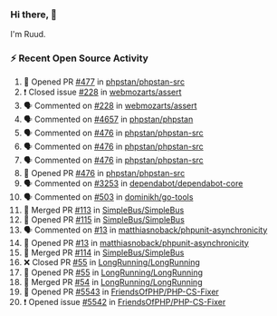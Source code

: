 ### Hi there, 👋

I'm Ruud.
 
### :zap: Recent Open Source Activity

<!--START_SECTION:activity-->
1. 💪 Opened PR [#477](https://github.com/phpstan/phpstan-src/pull/477) in [phpstan/phpstan-src](https://github.com/phpstan/phpstan-src)
2. ❗️ Closed issue [#228](https://github.com/webmozarts/assert/issues/228) in [webmozarts/assert](https://github.com/webmozarts/assert)
3. 🗣 Commented on [#228](https://github.com/webmozarts/assert/issues/228) in [webmozarts/assert](https://github.com/webmozarts/assert)
4. 🗣 Commented on [#4657](https://github.com/phpstan/phpstan/issues/4657) in [phpstan/phpstan](https://github.com/phpstan/phpstan)
5. 🗣 Commented on [#476](https://github.com/phpstan/phpstan-src/issues/476) in [phpstan/phpstan-src](https://github.com/phpstan/phpstan-src)
6. 🗣 Commented on [#476](https://github.com/phpstan/phpstan-src/issues/476) in [phpstan/phpstan-src](https://github.com/phpstan/phpstan-src)
7. 🗣 Commented on [#476](https://github.com/phpstan/phpstan-src/issues/476) in [phpstan/phpstan-src](https://github.com/phpstan/phpstan-src)
8. 💪 Opened PR [#476](https://github.com/phpstan/phpstan-src/pull/476) in [phpstan/phpstan-src](https://github.com/phpstan/phpstan-src)
9. 🗣 Commented on [#3253](https://github.com/dependabot/dependabot-core/issues/3253) in [dependabot/dependabot-core](https://github.com/dependabot/dependabot-core)
10. 🗣 Commented on [#503](https://github.com/dominikh/go-tools/issues/503) in [dominikh/go-tools](https://github.com/dominikh/go-tools)
11. 🎉 Merged PR [#113](https://github.com/SimpleBus/SimpleBus/pull/113) in [SimpleBus/SimpleBus](https://github.com/SimpleBus/SimpleBus)
12. 💪 Opened PR [#115](https://github.com/SimpleBus/SimpleBus/pull/115) in [SimpleBus/SimpleBus](https://github.com/SimpleBus/SimpleBus)
13. 🗣 Commented on [#13](https://github.com/matthiasnoback/phpunit-asynchronicity/issues/13) in [matthiasnoback/phpunit-asynchronicity](https://github.com/matthiasnoback/phpunit-asynchronicity)
14. 💪 Opened PR [#13](https://github.com/matthiasnoback/phpunit-asynchronicity/pull/13) in [matthiasnoback/phpunit-asynchronicity](https://github.com/matthiasnoback/phpunit-asynchronicity)
15. 🎉 Merged PR [#114](https://github.com/SimpleBus/SimpleBus/pull/114) in [SimpleBus/SimpleBus](https://github.com/SimpleBus/SimpleBus)
16. ❌ Closed PR [#55](https://github.com/LongRunning/LongRunning/pull/55) in [LongRunning/LongRunning](https://github.com/LongRunning/LongRunning)
17. 💪 Opened PR [#55](https://github.com/LongRunning/LongRunning/pull/55) in [LongRunning/LongRunning](https://github.com/LongRunning/LongRunning)
18. 🎉 Merged PR [#54](https://github.com/LongRunning/LongRunning/pull/54) in [LongRunning/LongRunning](https://github.com/LongRunning/LongRunning)
19. 💪 Opened PR [#5543](https://github.com/FriendsOfPHP/PHP-CS-Fixer/pull/5543) in [FriendsOfPHP/PHP-CS-Fixer](https://github.com/FriendsOfPHP/PHP-CS-Fixer)
20. ❗️ Opened issue [#5542](https://github.com/FriendsOfPHP/PHP-CS-Fixer/issues/5542) in [FriendsOfPHP/PHP-CS-Fixer](https://github.com/FriendsOfPHP/PHP-CS-Fixer)
<!--END_SECTION:activity-->
